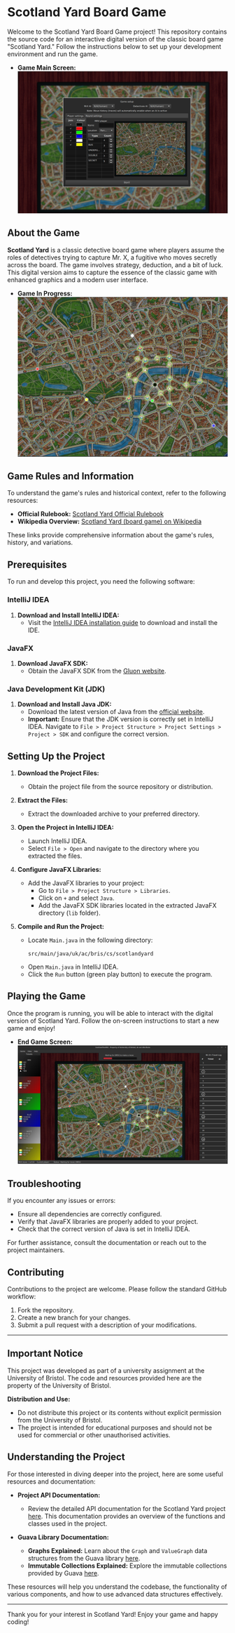 # Scotland Yard Board Game

Welcome to the Scotland Yard Board Game project! This repository contains the source code for an interactive digital version of the classic board game "Scotland Yard." Follow the instructions below to set up your development environment and run the game.

- **Game Main Screen:**
  ![Game Main Screen](./doc/Screenshot%20from%202024-08-25%2013-33-50.png)


## About the Game

**Scotland Yard** is a classic detective board game where players assume the roles of detectives trying to capture Mr. X, a fugitive who moves secretly across the board. The game involves strategy, deduction, and a bit of luck. This digital version aims to capture the essence of the classic game with enhanced graphics and a modern user interface.

- **Game In Progress:**
  ![Game Map In The Game Progress](./doc/Screenshot%20from%202024-08-25%2013-34-01.png)


## Game Rules and Information

To understand the game's rules and historical context, refer to the following resources:

- **Official Rulebook:** [Scotland Yard Official Rulebook](https://init-games.blogspot.com/2020/02/scotland-yard-1983.html)
- **Wikipedia Overview:** [Scotland Yard (board game) on Wikipedia](https://en.wikipedia.org/wiki/Scotland_Yard_(board_game))

These links provide comprehensive information about the game's rules, history, and variations.

## Prerequisites

To run and develop this project, you need the following software:

### IntelliJ IDEA

1. **Download and Install IntelliJ IDEA:**
   - Visit the [IntelliJ IDEA installation guide](https://www.jetbrains.com/help/idea/installation-guide.html) to download and install the IDE.

### JavaFX

1. **Download JavaFX SDK:**
   - Obtain the JavaFX SDK from the [Gluon website](https://gluonhq.com/products/javafx/).

### Java Development Kit (JDK)

1. **Download and Install Java JDK:**
   - Download the latest version of Java from the [official website](https://www.java.com/en/).
   - **Important:** Ensure that the JDK version is correctly set in IntelliJ IDEA. Navigate to `File > Project Structure > Project Settings > Project > SDK` and configure the correct version.

## Setting Up the Project

1. **Download the Project Files:**
   - Obtain the project file from the source repository or distribution.

2. **Extract the Files:**
   - Extract the downloaded archive to your preferred directory.

3. **Open the Project in IntelliJ IDEA:**
   - Launch IntelliJ IDEA.
   - Select `File > Open` and navigate to the directory where you extracted the files.

4. **Configure JavaFX Libraries:**
   - Add the JavaFX libraries to your project:
     - Go to `File > Project Structure > Libraries`.
     - Click on `+` and select `Java`.
     - Add the JavaFX SDK libraries located in the extracted JavaFX directory (`lib` folder).

5. **Compile and Run the Project:**
   - Locate `Main.java` in the following directory:
     ```
     src/main/java/uk/ac/bris/cs/scotlandyard
     ```
   - Open `Main.java` in IntelliJ IDEA.
   - Click the `Run` button (green play button) to execute the program.

## Playing the Game

Once the program is running, you will be able to interact with the digital version of Scotland Yard. Follow the on-screen instructions to start a new game and enjoy!

- **End Game Screen:**
  ![The Game Screen](./doc/Screenshot%20from%202024-08-25%2013-34-18.png)

  
## Troubleshooting

If you encounter any issues or errors:

- Ensure all dependencies are correctly configured.
- Verify that JavaFX libraries are properly added to your project.
- Check that the correct version of Java is set in IntelliJ IDEA.

For further assistance, consult the documentation or reach out to the project maintainers.

## Contributing

Contributions to the project are welcome. Please follow the standard GitHub workflow:

1. Fork the repository.
2. Create a new branch for your changes.
3. Submit a pull request with a description of your modifications.

---

## Important Notice

This project was developed as part of a university assignment at the University of Bristol. The code and resources provided here are the property of the University of Bristol. 

**Distribution and Use:**
- Do not distribute this project or its contents without explicit permission from the University of Bristol.
- The project is intended for educational purposes and should not be used for commercial or other unauthorised activities.

## Understanding the Project

For those interested in diving deeper into the project, here are some useful resources and documentation:

- **Project API Documentation:**
  - Review the detailed API documentation for the Scotland Yard project [here](https://seis.bristol.ac.uk/~sh1670/SY/apidocs2022/index.html). This documentation provides an overview of the functions and classes used in the project.

- **Guava Library Documentation:**
  - **Graphs Explained:** Learn about the `Graph` and `ValueGraph` data structures from the Guava library [here](https://github.com/google/guava/wiki/GraphsExplained#valuegraph).
  - **Immutable Collections Explained:** Explore the immutable collections provided by Guava [here](https://github.com/google/guava/wiki/ImmutableCollectionsExplained).

These resources will help you understand the codebase, the functionality of various components, and how to use advanced data structures effectively.

---

Thank you for your interest in Scotland Yard! Enjoy your game and happy coding!
